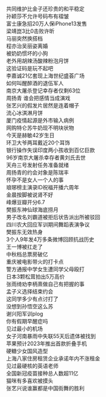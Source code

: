 共同维护比金子还珍贵的和平稳定  
孙颖莎不允许号码布有褶皱  
富士康急招20万人保iPhone13发售  
梁靖崑3比0击败许昕  
马丽突然换搭档  
程亦治吴丽姿离婚  
被奶奶惯坏的小狗  
老外用胡辣汤酸辣粉泡月饼  
这验证码是玩不起吧  
李嘉诚21亿套现上海世纪盛荟广场  
如何叫醒醉酒的退伍军人  
南京大屠杀登记幸存者仅剩63位  
周扬青 谁会把感情当成演戏  
张艺兴的假发片居然是连着帽子  
流心冰淇淋月饼  
厦门疫情起源是外市输入病例  
网购特仑苏牛奶现不明块状物  
今天是赫敏42岁生日  
环卫大爷两耳戴近20个耳饰  
银行操作失误印度两小孩收到百亿巨款  
96岁南京大屠杀幸存者黄刘氏去世  
天舟三号发射任务准备就绪  
周扬青的约会对象是陈瑞丰  
怀孕不是女人一个人的事  
琅琊榜主演录ID祝福开播六周年  
金晨按脚被说肾不好  
峰爆豆瓣开分6.7  
樊振东神仙球海底捞月  
男子改名刘霸道被拒后状告派出所被驳回  
四川农大回应军训期间舞蹈表演争议  
樊振东无效热身  
3个人9年发4万多条微博回顾抗战历史  
王一博被扛走了  
中秋档总票房破亿  
重庆被电影带火的打卡点  
警方通报中学女生遭同学父母殴打  
日本3颗松茸拍出5万高价  
张雨绮劝李柄熹做自己有把握的事  
孟子义选择结束约会  
这同学多少有点讨打了  
没想到孙悟空这么苏  
谢兴阳军训plog  
你有假期早醒症吗  
见过最小的机场  
女子河南暴雨中失联55天后遗体被找到  
苹果预计2023年推出首款折叠手机  
硬糖少女国风造型  
上海八家住房租赁企业承诺年内不涨租金  
见过最硬核的英语老师  
全国新冠疫苗接种总人数超11亿  
猫咪有多喜欢被摸头  
张艺兴说谁赢都是中国街舞的胜利  
